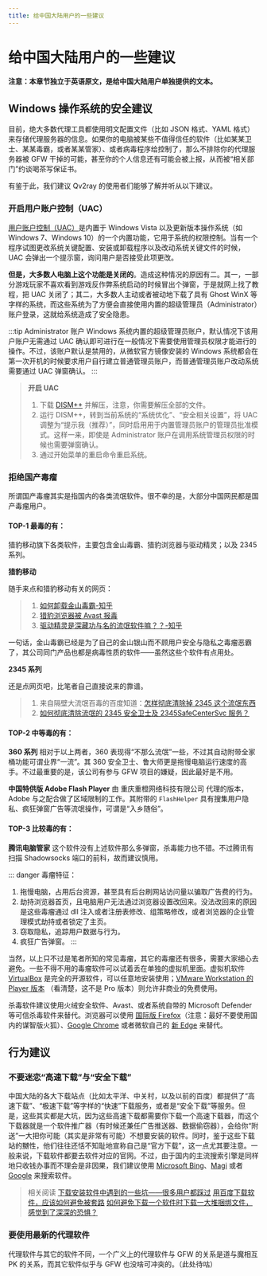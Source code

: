 ```yaml
---
title: 给中国大陆用户的一些建议
---
```


# 给中国大陆用户的一些建议

**注意：本章节独立于英语原文，是给中国大陆用户单独提供的文本。**

## Windows 操作系统的安全建议

目前，绝大多数代理工具都使用明文配置文件（比如 JSON 格式、YAML 格式）来存储代理服务器的信息。如果你的电脑被某些不值得信任的软件（比如某某卫士、某某毒霸，或者某某管家）、或者病毒程序给控制了，那么不排除你的代理服务器被 GFW 干掉的可能，甚至你的个人信息还有可能会被上报，从而被“相关部门”约谈喝茶写保证书。

有鉴于此，我们建议 Qv2ray 的使用者们能够了解并听从以下建议。

### 开启用户账户控制（UAC）

[用户账户控制（UAC）](https://zh.wikipedia.org/wiki/%E4%BD%BF%E7%94%A8%E8%80%85%E5%B8%B3%E6%88%B6%E6%8E%A7%E5%88%B6)是内置于 Windows Vista 以及更新版本操作系统（如 Windows 7、Windows 10）的一个内置功能，它用于系统的权限控制。当有一个程序试图更改系统关键配置、安装或卸载程序以及改动系统关键文件的时候，UAC 会弹出一个提示窗，询问用户是否接受此项更改。

**但是，大多数人电脑上这个功能是关闭的**。造成这种情况的原因有二。其一，一部分游戏玩家不喜欢看到游戏反作弊系统启动的时候冒出个弹窗，于是就网上找了教程，把 UAC 关闭了；其二，大多数人主动或者被动地下载了具有 Ghost WinX 等字样的系统，而这些系统为了方便会直接使用内置的超级管理员（Administrator）账户登录，这就给系统造成了安全隐患。

:::tip Administrator 账户
Windows 系统内置的超级管理员账户，默认情况下该用户账户无需通过 UAC 确认即可进行在一般情况下需要使用管理员权限才能进行的操作。不过，该账户默认是禁用的，从微软官方镜像安装的 Windows 系统都会在第一次开机的时候要求用户自行建立普通管理员账户，而普通管理员账户改动系统需要通过 UAC 弹窗确认。
:::

> **开启 UAC**
> 1. 下载 [DISM++](https://github.com/Chuyu-Team/Dism-Multi-language/releases/) 并解压，注意，你需要解压全部的文件。
> 2. 运行 DISM++，转到当前系统的“系统优化”、“安全相关设置”，将 UAC 调整为“提示我（推荐）”，同时启用用于内置管理员账户的管理员批准模式。这样一来，即使是 Administrator 账户在调用系统管理员权限的时候也需要弹窗确认。
> 3. 通过开始菜单的重启命令重启系统。

### 拒绝国产毒瘤

所谓国产毒瘤其实是指国内的各类流氓软件。很不幸的是，大部分中国网民都是国产毒瘤用户。

#### TOP-1 最毒的有：

猎豹移动旗下各类软件，主要包含金山毒霸、猎豹浏览器与驱动精灵；以及 2345 系列。

**猎豹移动**

随手来点和猎豹移动有关的网页：

> 1. [如何卸载金山毒霸-知乎](https://www.zhihu.com/question/35558854/answers/updated)
> 2. [猎豹浏览器被 Avast 报毒](http://bbs.duba.net/thread-4191273995-1-1.html)
> 3. [驱动精灵是深藏功与名的流氓软件嘛？？-知乎](https://www.zhihu.com/question/26615909)

一句话，金山毒霸已经是为了自己的金山银山而不顾用户安全与隐私之毒瘤恶霸了，其公司同门产品也都是病毒性质的软件——虽然这些个软件有点用处。

**2345 系列**

还是点网页吧，比笔者自己直接说来的靠谱。

> 1. 来自隔壁大流氓百毒的百度知道：[怎样彻底清除掉 2345 这个流氓东西](https://zhidao.baidu.com/question/1987716033979854587.html)
> 2. [如何彻底清除流氓的 2345 安全卫士及 2345SafeCenterSvc 服务？](https://blog.csdn.net/u010098138/article/details/102798992)

#### TOP-2 中等毒的有：

**360 系列**
相对于以上两者，360 表现得“不那么流氓”一些，不过其自动附带全家桶功能可谓业界“一流”。其 360 安全卫士、鲁大师更是拖慢电脑运行速度的高手。不过最重要的是，该公司有参与 GFW 项目的嫌疑，因此最好是不用。

**中国特供版 Adobe Flash Player**
由 重庆重橙网络科技有限公司 代理的版本，Adobe 与之配合做了区域限制的工作。其附带的 `FlashHelper` 具有搜集用户隐私、疯狂弹窗广告等流氓操作，可谓是“入乡随俗”。

#### TOP-3 比较毒的有：

**腾讯电脑管家**
这个软件没有上述软件那么多弹窗，杀毒能力也不错。不过腾讯有扫描 Shadowsocks 端口的前科，故而建议慎用。

::: danger 毒瘤特征：
1. 拖慢电脑，占用后台资源，甚至具有后台刷网站访问量以骗取广告费的行为。
2. 劫持浏览器首页，且电脑用户无法通过浏览器设置改回来。没法改回来的原因是这些毒瘤通过 dll 注入或者注册表修改、组策略修改，或者浏览器的企业管理模式劫持或者锁定了主页。
3. 窃取隐私，追踪用户数据与行为。
4. 疯狂广告弹窗。
:::

当然，以上只不过是笔者所知的常见毒瘤，其它的毒瘤还有很多，需要大家细心去避免。一些不得不用的毒瘤软件可以试着丢在单独的虚拟机里面。虚拟机软件 [VirtualBox](https://www.virtualbox.org/) 是完全的开源软件，可以任意地安装使用；[VMware Workstation 的 Player 版本](https://www.vmware.com/cn/products/workstation-player/workstation-player-evaluation.html) （看清楚，这不是 Pro 版本）则允许非商业的免费使用。

杀毒软件建议使用火绒安全软件、Avast、或者系统自带的 Microsoft Defender 等可信杀毒软件来替代。浏览器可以使用 [国际版 Firefox](http://getfirefox.org)（注意：最好不要使用国内的谋智版火狐）、[Google Chrome](https://www.google.cn/chrome) 或者微软自己的 [新 Edge](https://www.microsoft.com/en-us/edge) 来替代。

## 行为建议

### 不要迷恋“高速下载”与“安全下载”

中国大陆的各大下载站点（比如太平洋、中关村，以及以前的百度）都提供了“高速下载”、“极速下载”等字样的“快速”下载服务，或者是“安全下载”等服务。但是，这些其实都是大坑，因为这些高速下载都需要你下载一个高速下载器，而这个下载器就是一个软件推广器（有时候还兼任广告推送器、数据偷窃器），会给你“附送”一大把你可能（其实是非常有可能）不想要安装的软件。同时，鉴于这些下载站的嬲性，他们往往还恬不知耻地宣称自己是“官方下载”，这一点尤其要注意。一般来说，下载软件都要去软件对应的官网。不过，由于国内的主流搜索引擎是同样地只收钱办事而不理会是非因果，我们建议使用 [Microsoft Bing](https://www.bing.com)、[Magi](https://magi.com/) 或者 [Google](https://www.google.com) 来搜索软件。

>相关阅读
>[下载安装软件中遇到的一些坑——很多用户都踩过](https://www.dcdapp.com/article/6650414698405560839)
>[用百度下载软件，应该如何避免被套路](https://zhuanlan.zhihu.com/p/44237432)
>[如何避免下载一个软件时下载一大堆捆绑文件，感觉到了深深的恐惧？](https://www.zhihu.com/question/272002712)

### 要使用最新的代理软件

代理软件与其它的软件不同，一个广义上的代理软件与 GFW 的关系是道与魔相互 PK 的关系，而其它软件似乎与 GFW 也没啥可冲突的。（此处待咕）
